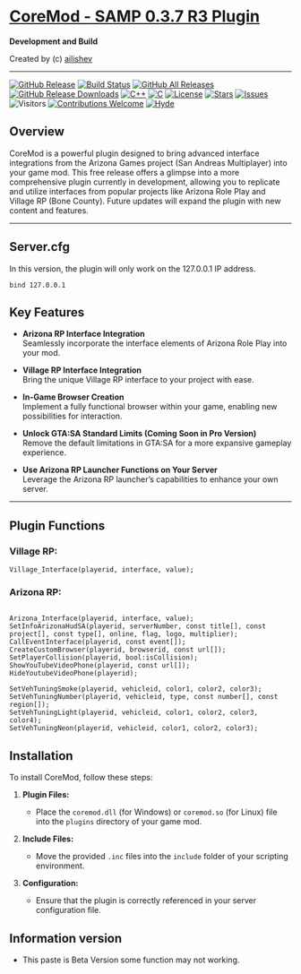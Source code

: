 
[CoreMod - SAMP 0.3.7 R3 Plugin][github]
====================================================================================

**Development and Build**

Created by (c) [ailishev](https://vk.com/mystecode)

---

[![GitHub Release](https://img.shields.io/github/release/ailishev/coremod-release-plugin.svg)](https://github.com/ailishev/coremod-release-plugin/releases/latest) 
[![Build Status][build_status]][build]
[![GitHub All Releases](https://img.shields.io/github/downloads/ailishev/coremod-release-plugin/total.svg)](https://github.com/ailishev/coremod-release-plugin/releases)
[![GitHub Release Downloads](https://img.shields.io/github/downloads/ailishev/coremod-release-plugin/latest/total.svg)](https://github.com/ailishev/coremod-release-plugin/releases/latest)
[![C++](https://img.shields.io/badge/C%2B%2B-00599C?style=flat&logo=c%2B%2B&logoColor=white)](#)
[![C](https://img.shields.io/badge/C-00599C?style=flat&logo=c&logoColor=white)](#)
[![License](https://img.shields.io/github/license/ailishev/coremod-release-plugin?logo=mit)](#)
[![Stars](https://img.shields.io/github/stars/ailishev/coremod-release-plugin?logo=github)](#)
[![Issues](https://img.shields.io/github/issues/ailishev/coremod-release-plugin?logo=github)](#)
![Visitors](https://komarev.com/ghpvc/?username=ailishev&label=Visitors&color=0e75b6&style=flat)
[![Contributions Welcome](https://img.shields.io/badge/contributions-welcome-brightgreen.svg?style=flat)](https://github.com/ailishev/coremod-release-plugin/issues)
[![Hyde](https://badge.fury.io/gh/tterb%2FHyde.svg)](#)

## Overview

CoreMod is a powerful plugin designed to bring advanced interface integrations from the Arizona Games project (San Andreas Multiplayer) into your game mod. This free release offers a glimpse into a more comprehensive plugin currently in development, allowing you to replicate and utilize interfaces from popular projects like Arizona Role Play and Village RP (Bone County). Future updates will expand the plugin with new content and features.

---

## Server.cfg

In this version, the plugin will only work on the 127.0.0.1 IP address.

```
bind 127.0.0.1
```

## Key Features

- **Arizona RP Interface Integration**  
  Seamlessly incorporate the interface elements of Arizona Role Play into your mod.
- **Village RP Interface Integration**  
  Bring the unique Village RP interface to your project with ease.

- **In-Game Browser Creation**  
  Implement a fully functional browser within your game, enabling new possibilities for interaction.

- **Unlock GTA:SA Standard Limits (Coming Soon in Pro Version)**  
  Remove the default limitations in GTA:SA for a more expansive gameplay experience.

- **Use Arizona RP Launcher Functions on Your Server**  
  Leverage the Arizona RP launcher’s capabilities to enhance your own server.

---

## Plugin Functions

### Village RP:

```pawn
Village_Interface(playerid, interface, value);

```

### Arizona RP:

```pawn

Arizona_Interface(playerid, interface, value);
SetInfoArizonaHudSA(playerid, serverNumber, const title[], const project[], const type[], online, flag, logo, multiplier);
CallEventInterface(playerid, const event[]);
CreateCustomBrowser(playerid, browserid, const url[]);
SetPlayerCollision(playerid, bool:isCollision);
ShowYouTubeVideoPhone(playerid, const url[]); 
HideYoutubeVideoPhone(playerid);

SetVehTuningSmoke(playerid, vehicleid, color1, color2, color3); 
SetVehTuningNumber(playerid, vehicleid, type, const number[], const region[]);
SetVehTuningLight(playerid, vehicleid, color1, color2, color3, color4);
SetVehTuningNeon(playerid, vehicleid, color1, color2, color3);

```

## Installation

To install CoreMod, follow these steps:

1. **Plugin Files:**

   - Place the `coremod.dll` (for Windows) or `coremod.so` (for Linux) file into the `plugins` directory of your game mod.

2. **Include Files:**

   - Move the provided `.inc` files into the `include` folder of your scripting environment.

3. **Configuration:**
   - Ensure that the plugin is correctly referenced in your server configuration file.

## Information version

- This paste is Beta Version some function may not working.

[github]: https://github.com/ailishev/coremod-release-plugin
[version]: https://github.com/ailishev/coremod-release-plugin/releases
[build]: https://ci.appveyor.com/project/ailishev/coremod-release-plugin/branch/master
[build_status]: https://ci.appveyor.com/api/projects/status/6yjciskchdrsqud7/branch/main?svg=true
[version_badge]: https://badge.fury.io/gh/ailishev%2Fcoremod-release-plugin.svg
